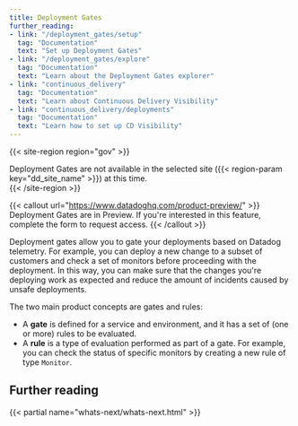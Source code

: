 ```yaml
---
title: Deployment Gates
further_reading:
- link: "/deployment_gates/setup"
  tag: "Documentation"
  text: "Set up Deployment Gates"
- link: "/deployment_gates/explore"
  tag: "Documentation"
  text: "Learn about the Deployment Gates explorer"
- link: "continuous_delivery"
  tag: "Documentation"
  text: "Learn about Continuous Delivery Visibility"
- link: "continuous_delivery/deployments"
  tag: "Documentation"
  text: "Learn how to set up CD Visibility"
---
```


{{< site-region region="gov" >}}
<div class="alert alert-warning">Deployment Gates are not available in the selected site ({{< region-param key="dd_site_name" >}}) at this time.</div>
{{< /site-region >}}

{{< callout url="https://www.datadoghq.com/product-preview/" >}}
Deployment Gates are in Preview. If you're interested in this feature, complete the form to request access.
{{< /callout >}}

Deployment gates allow you to gate your deployments based on Datadog telemetry. For example, you can deploy a new change to a subset of customers and check a set of monitors before proceeding with the deployment. In this way, you can make sure that the changes you're deploying work as expected and reduce the amount of incidents caused by unsafe deployments.

The two main product concepts are gates and rules:

- A **gate** is defined for a service and environment, and it has a set of (one or more) rules to be evaluated.
- A **rule** is a type of evaluation performed as part of a gate. For example, you can check the status of specific monitors by creating a new rule of type `Monitor`.

## Further reading

{{< partial name="whats-next/whats-next.html" >}}
